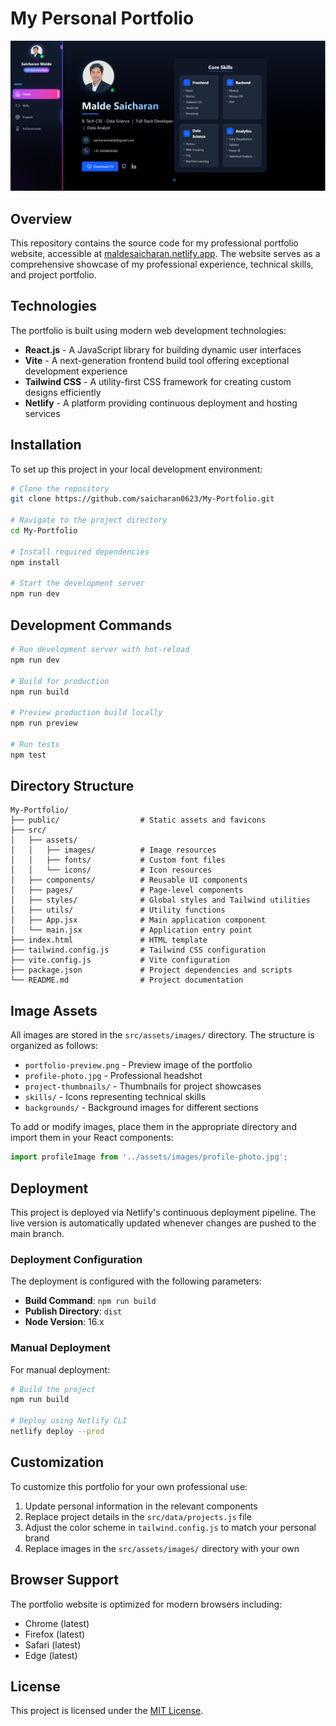 # My Personal Portfolio

![Portfolio Preview](reference.png)

## Overview

This repository contains the source code for my professional portfolio website, accessible at [maldesaicharan.netlify.app](https://maldesaicharan.netlify.app). The website serves as a comprehensive showcase of my professional experience, technical skills, and project portfolio.

## Technologies

The portfolio is built using modern web development technologies:

- **React.js** - A JavaScript library for building dynamic user interfaces
- **Vite** - A next-generation frontend build tool offering exceptional development experience
- **Tailwind CSS** - A utility-first CSS framework for creating custom designs efficiently
- **Netlify** - A platform providing continuous deployment and hosting services

## Installation

To set up this project in your local development environment:

```bash
# Clone the repository
git clone https://github.com/saicharan0623/My-Portfolio.git

# Navigate to the project directory
cd My-Portfolio

# Install required dependencies
npm install

# Start the development server
npm run dev
```

## Development Commands

```bash
# Run development server with hot-reload
npm run dev

# Build for production
npm run build

# Preview production build locally
npm run preview

# Run tests
npm test
```

## Directory Structure

```
My-Portfolio/
├── public/                  # Static assets and favicons
├── src/
│   ├── assets/
│   │   ├── images/          # Image resources
│   │   ├── fonts/           # Custom font files
│   │   └── icons/           # Icon resources
│   ├── components/          # Reusable UI components
│   ├── pages/               # Page-level components
│   ├── styles/              # Global styles and Tailwind utilities
│   ├── utils/               # Utility functions
│   ├── App.jsx              # Main application component
│   └── main.jsx             # Application entry point
├── index.html               # HTML template
├── tailwind.config.js       # Tailwind CSS configuration
├── vite.config.js           # Vite configuration
├── package.json             # Project dependencies and scripts
└── README.md                # Project documentation
```

## Image Assets

All images are stored in the `src/assets/images/` directory. The structure is organized as follows:

- `portfolio-preview.png` - Preview image of the portfolio
- `profile-photo.jpg` - Professional headshot
- `project-thumbnails/` - Thumbnails for project showcases
- `skills/` - Icons representing technical skills
- `backgrounds/` - Background images for different sections

To add or modify images, place them in the appropriate directory and import them in your React components:

```javascript
import profileImage from '../assets/images/profile-photo.jpg';
```

## Deployment

This project is deployed via Netlify's continuous deployment pipeline. The live version is automatically updated whenever changes are pushed to the main branch.

### Deployment Configuration

The deployment is configured with the following parameters:

- **Build Command**: `npm run build`
- **Publish Directory**: `dist`
- **Node Version**: 16.x

### Manual Deployment

For manual deployment:

```bash
# Build the project
npm run build

# Deploy using Netlify CLI
netlify deploy --prod
```

## Customization

To customize this portfolio for your own professional use:

1. Update personal information in the relevant components
2. Replace project details in the `src/data/projects.js` file
3. Adjust the color scheme in `tailwind.config.js` to match your personal brand
4. Replace images in the `src/assets/images/` directory with your own

## Browser Support

The portfolio website is optimized for modern browsers including:

- Chrome (latest)
- Firefox (latest)
- Safari (latest)
- Edge (latest)

## License

This project is licensed under the [MIT License](LICENSE).
